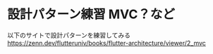 # 設計パターン練習 MVC？など

以下のサイトで設計パターンを練習してみる
https://zenn.dev/flutteruniv/books/flutter-architecture/viewer/2_mvc

